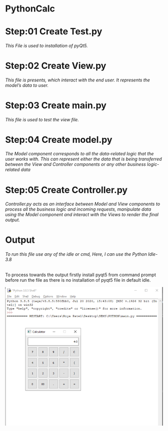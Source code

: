 # PythonCalc
# Step:01 Create Test.py
###### This File is used to installation of pyQt5.

# Step:02 Create View.py
###### This file is presents, which interact with the end user. It represents the model’s data to user.

# Step:03 Create main.py
###### This file is used to test the view file.

# Step:04 Create model.py
###### The Model component corresponds to all the data-related logic that the user works with. This can represent either the data that is being transferred between the View and Controller components or any other business logic-related data

# Step:05 Create Controller.py
###### Controller.py acts as an interface between Model and View components to process all the business logic and incoming requests, manipulate data using the Model component and interact with the Views to render the final output.

# Output
###### To run this file use any of the idle or cmd, Here, I can use the Python Idle-3.8 
To process towards the output firstly install pyqt5 from command prompt before run the file as there is no installation of pyqt5 file in default idle.

![atl text](https://github.com/Riya2112/PythonCalc/blob/main/python-calc.PNG)
